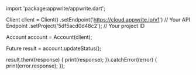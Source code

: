 import 'package:appwrite/appwrite.dart';

Client client = Client()
  .setEndpoint('https://cloud.appwrite.io/v1') // Your API Endpoint
  .setProject('5df5acd0d48c2'); // Your project ID

Account account = Account(client);

Future result = account.updateStatus();

result.then((response) {
  print(response);
}).catchError((error) {
  print(error.response);
});

